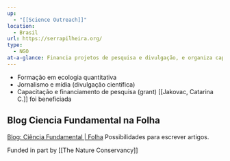 ```yaml
---
up:
  - "[[Science Outreach]]"
location:
  - Brasil
url: https://serrapilheira.org/
type:
  - NGO
at-a-glance: Financia projetos de pesquisa e divulgação, e organiza capacitação.
---
```


- Formação em ecologia quantitativa
- Jornalismo e mídia (divulgação científica)
- Capacitação e financiamento de pesquisa (grant)
	[[Jakovac, Catarina C.]] foi beneficiada

## Blog Ciencia Fundamental na Folha

[Blog: Ciência Fundamental | Folha](https://www1.folha.uol.com.br/blogs/ciencia-fundamental/)
Possibilidades para escrever artigos.

Funded in part by [[The Nature Conservancy]]